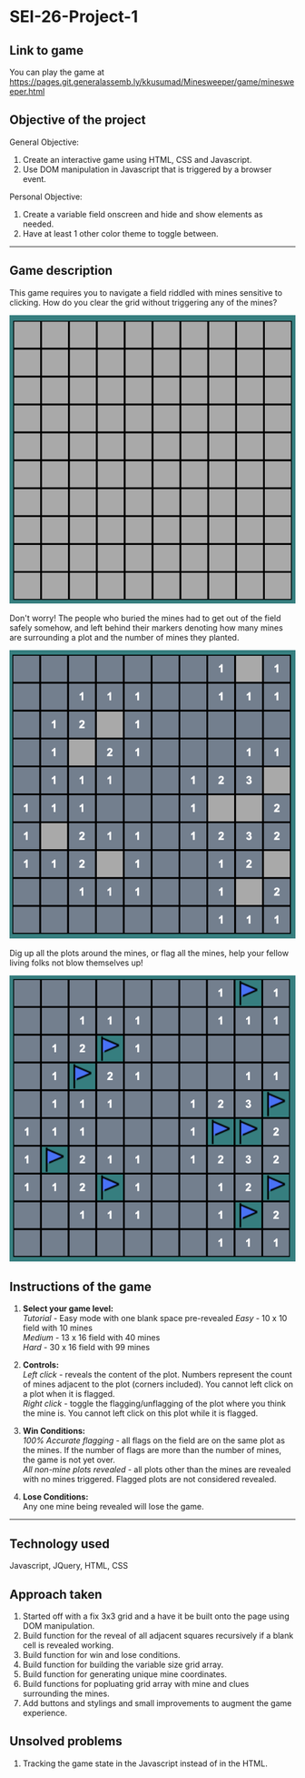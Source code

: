 # SEI-26-Project-1

## **Link to game**
You can play the game at https://pages.git.generalassemb.ly/kkusumad/Minesweeper/game/minesweeper.html
  

## **Objective of the project**
General Objective:
1. Create an interactive game using HTML, CSS and Javascript.
2. Use DOM manipulation in Javascript that is triggered by a browser event.

Personal Objective:  
1. Create a variable field onscreen and hide and show elements as needed.
2. Have at least 1 other color theme to toggle between.

----------------------------------------------------------------

## **Game description**
This game requires you to navigate a field riddled with mines sensitive to clicking. How do you clear the grid without triggering any of the mines?  

![Starting grid](images/grid.png)

Don't worry! The people who buried the mines had to get out of the field safely somehow, and left behind their markers denoting how many mines are surrounding a plot and the number of mines they planted.  

![Exposed clues](images/grid_with_clues.png)

Dig up all the plots around the mines, or flag all the mines, help your fellow living folks not blow themselves up!

![flagged mines](images/grid_with_flags.png)

## **Instructions of the game**
1. **Select your game level:**  
*Tutorial* - Easy mode with one blank space pre-revealed
*Easy* - 10 x 10 field with 10 mines  
*Medium* - 13 x 16 field with 40 mines  
*Hard* - 30 x 16 field with 99 mines  

1. **Controls:**  
*Left click* - reveals the content of the plot. Numbers represent the count of mines adjacent to the plot (corners included). You cannot left click on a plot when it is flagged.  
*Right click* - toggle the flagging/unflagging of the plot where you think the mine is. You cannot left click on this plot while it is flagged.  

3. **Win Conditions:**  
*100% Accurate flagging* - all flags on the field are on the same plot as the mines. If the number of flags are more than the number of mines, the game is not yet over.  
*All non-mine plots revealed* - all plots other than the mines are revealed  with no mines triggered. Flagged plots are not considered revealed.  

4. **Lose Conditions:**  
Any one mine being revealed will lose the game.

----------------------------------------------------------------
## **Technology used**
Javascript, JQuery, HTML, CSS

## **Approach taken**  
1. Started off with a fix 3x3 grid and a have it be built onto the page using DOM manipulation.
2. Build function for the reveal of all adjacent squares recursively if a blank cell is revealed working.
3. Build function for win and lose conditions.
4. Build function for building the variable size grid array.
5. Build function for generating unique mine coordinates.
6. Build functions for popluating grid array with mine and clues surrounding the mines.
7. Add buttons and stylings and small improvements to augment the game experience.

 ## **Unsolved problems**
 1. Tracking the game state in the Javascript instead of in the HTML.